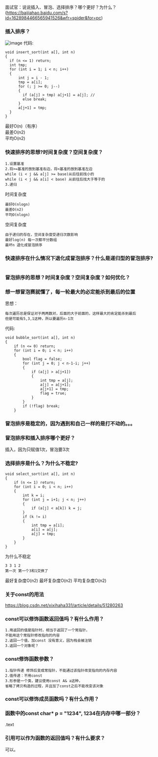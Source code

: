 面试官：说说插入、冒泡、选择排序？哪个更好？为什么？(https://baijiahao.baidu.com/s?id=1628984466565941526&wfr=spider&for=pc)

### 插入排序？
![image](https://github.com/qianyuqiao/must_be_a_intern/blob/master/img/charupaixu.gif)
代码:
```
void insert_sort(int a[], int n)
{
  if (n <= 1) return;
  int tmp;
  for (int i = 1; i < n; i++)
  {
      int j = i - 1;
      tmp = a[i];
      for (; j >= 0; j--)
      {
        if (a[j] > tmp) a[j+1] = a[j]; // 
        else break;
      }
      a[j+1] = tmp;
  }
}

```
最好O(n)（有序）<br>
最差O(n2)<br>
平均O(n2)

### 快速排序的思想?时间复杂度？空间复杂度？
```
1.设置基准
2.将>=基准的放到基准右边，将<基准的放到基准左边
while (i < j && a[j] >= base)从后往前找小的
while (i < j && a[i] < base) 从前往后找大于等于的
3.递归
```
时间复杂度
```
最好O(nlogn)
最差O(n2)
平均O(nlogn)
```
空间复杂度
```
由于递归的存在，空间复杂度受递归次数影响
最好log(n) 每一次都平分数组
最坏n 退化成冒泡排序
```

### 快速排序在什么情况下退化成冒泡排序？什么是递归型的冒泡排序?
```

```

### 冒泡排序的思想？时间复杂度？空间复杂度？如何优化？
### 想一想冒泡赛就懂了，每一轮最大的必定能杀到最后的位置
思想：
```
每次遍历总是保证对于两两数对，后面的大于前面的，这样最大的肯定能杀到最后
但是可能有5,3,1这种，所以要遍历n-1次
```
代码:
```
void bubble_sort(int a[], int n)
{
    if (n <= 0) return;
    for (int i = 0; i < n; i++)
    {
        bool flag = false;
        for (int j = 0; j < n-1-i; j++)
        {
            if (a[j] > a[j+1])
            {
                int tmp = a[j];
                a[j] = a[j+1];
                a[j+1] = tmp;
                flag = true;
            }
        }
        if (!flag) break;
    }
```

### 冒泡排序是稳定的，因为遇到和自己一样的是打不动的。。。

### 冒泡排序和插入排序哪个更好？
插入，因为只赋值1次，冒泡要3次

### 选择排序是什么？为什么不稳定?
```
void select_sort(int a[], int n)
{
    if (n <= 1) return;
    for (int i = 0; i < n; i++)
    {
        int k = i;
        for (int j = i+1; j < n; j++)
        {
            if (a[j] < a[k]) k = j;
        }
        if (k != i)
        {
            int tmp = a[i];
            a[i] = a[j];
            a[j] = tmp;
        }
    }
}
```
为什么不稳定
```
3 3 1 2 
第一次 第一个3和1交换了
```
最好复杂度O(n2)
最坏复杂度O(n2)
平均复杂度O(n2)
### 关于const的用法
https://blog.csdn.net/xixihaha331/article/details/51280263

### const可以修饰函数返回值吗？有什么作用？
```
1.用返回的值是指针时，相当于返回了一个常指针，
不能用这个常指针修改指向的内容
2.返回一个值，加const 没有意义，因为栈会被注销
3.返回一个对象呢？
```

### const修饰函数参数？
```
1.指针传递 修饰后变成常指针，不能通过该指针改变指向的内存内容
2.值传递：不用const
3.形参是一个类，建议使用const A& a这种，
省略了拷贝构造的过程，并且加了const之后不能改变该对象
```

### const可以修饰成员函数吗？有什么作用？


### 函数中的const char* p = "1234", 1234在内存中哪一部分？
.text

### 引用可以作为函数的返回值吗？有什么要求？
可以。
